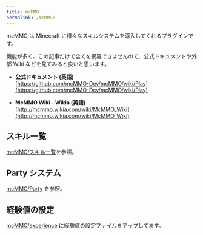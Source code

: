 ```yaml
---
title: mcMMO
permalink: /mcMMO/
---
```


mcMMO は Minecraft に様々なスキルシステムを導入してくれるプラグインです。

機能が多く、この記事だけで全てを網羅できませんので、公式ドキュメントや外部 Wiki などを見てみると良いと思います。

* **公式ドキュメント (英語)**<br />
[https://github.com/mcMMO-Dev/mcMMO/wiki/Play](https://github.com/mcMMO-Dev/mcMMO/wiki/Play)

* **McMMO Wiki - Wikia (英語)**<br />
[http://mcmmo.wikia.com/wiki/McMMO_Wiki](http://mcmmo.wikia.com/wiki/McMMO_Wiki)

## スキル一覧
[mcMMO/スキル一覧](/mcMMO/skills/)を参照。

## Party システム
[mcMMO/Party](/mcMMO/party/) を参照。

## 経験値の設定
[mcMMO/experience](/mcMMO/experience) に経験値の設定ファイルをアップしてます。
